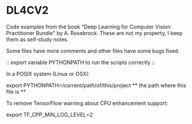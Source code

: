 # DL4CV2
Code examples from the book "Deep Learning for Computer Vision: Practitioner Bundle" by A. Rosebrock. These are not my property, I keep them as self-study notes.

Some files have more comments and other files have some bugs fixed.

:: export variable PYTHONPATH to run the scripts correctly ::

In a POSIX system (Linux or OSX):

export PYTHONPATH=/current/path/of/this/project    ** the path where this file is **

To remove TensorFlow warning about CPU enhancement support:

export TF_CPP_MIN_LOG_LEVEL=2
